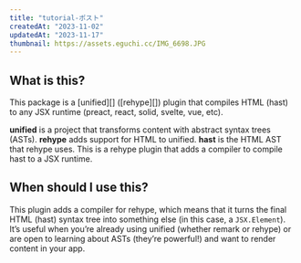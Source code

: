 ```yaml
---
title: "tutorial-ポスト"
createdAt: "2023-11-02"
updatedAt: "2023-11-17"
thumbnail: https://assets.eguchi.cc/IMG_6698.JPG
---
```


## What is this?

This package is a [unified][] ([rehype][]) plugin that compiles HTML (hast) to
any JSX runtime (preact, react, solid, svelte, vue, etc).

**unified** is a project that transforms content with abstract syntax trees
(ASTs).
**rehype** adds support for HTML to unified.
**hast** is the HTML AST that rehype uses.
This is a rehype plugin that adds a compiler to compile hast to a JSX runtime.

## When should I use this?

This plugin adds a compiler for rehype, which means that it turns the final
HTML (hast) syntax tree into something else (in this case, a `JSX.Element`).
It’s useful when you’re already using unified (whether remark or rehype) or are
open to learning about ASTs (they’re powerful!) and want to render content in
your app.

